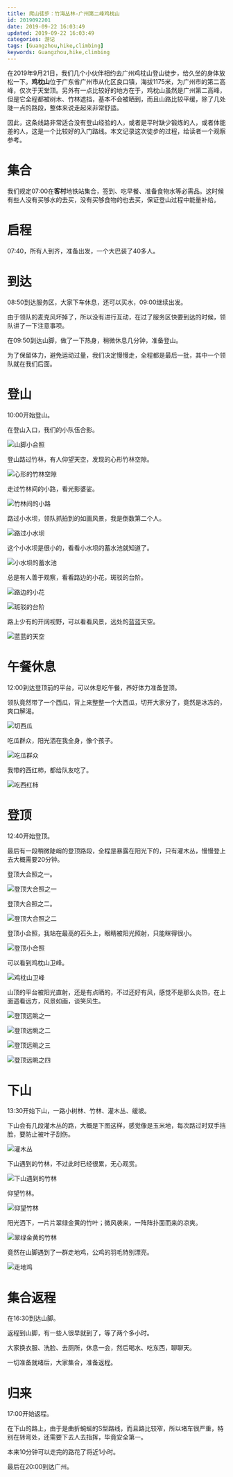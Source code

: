 ```yaml
---
title: 爬山徒步：竹海丛林-广州第二峰鸡枕山
id: 2019092201
date: 2019-09-22 16:03:49
updated: 2019-09-22 16:03:49
categories: 游记
tags: [Guangzhou,hike,climbing]
keywords: Guangzhou,hike,climbing
---
```



在2019年9月21日，我们几个小伙伴相约去广州鸡枕山登山徒步，给久坐的身体放松一下。**鸡枕山**位于广东省广州市从化区良口镇，海拔1175米，为广州市的第二高峰，仅次于天堂顶。另外有一点比较好的地方在于，鸡枕山虽然是广州第二高峰，但是它全程都被树木、竹林遮挡，基本不会被晒到，而且山路比较平缓，除了几处陡一点的路段，整体来说走起来非常舒适。

因此，这条线路非常适合没有登山经验的人，或者是平时缺少锻炼的人，或者体能差的人，这是一个比较好的入门路线。本文记录这次徒步的过程，给读者一个观察参考。


<!-- more -->


# 集合


我们规定07:00在**客村**地铁站集合，签到、吃早餐、准备食物水等必需品。这时候有些人没有买够水的去买，没有买够食物的也去买，保证登山过程中能量补给。


# 启程


07:40，所有人到齐，准备出发，一个大巴装了40多人。


# 到达


08:50到达服务区，大家下车休息，还可以买水，09:00继续出发。

由于领队的麦克风坏掉了，所以没有进行互动，在过了服务区快要到达的时候，领队讲了一下注意事项。

在09:50到达山脚，做了一下热身，稍微休息几分钟，准备登山。

为了保留体力，避免运动过量，我们决定慢慢走，全程都是最后一批，其中一个领队就在我们后面。


# 登山


10:00开始登山。

在登山入口，我们的小队伍合影。

![山脚小合照](https://raw.githubusercontent.com/iplaypi/img-playpi/master/img/2019/20190923005645.jpg "山脚小合照")

登山路过竹林，有人仰望天空，发现的心形竹林空隙。

![心形的竹林空隙](https://raw.githubusercontent.com/iplaypi/img-playpi/master/img/2019/20190923005740.jpg "心形的竹林空隙")

走过竹林间的小路，看光影婆娑。

![竹林间的小路](https://raw.githubusercontent.com/iplaypi/img-playpi/master/img/2019/20190923005830.jpg "竹林间的小路")

路过小水坝，领队抓拍到的如画风景，我是倒数第二个人。

![路过小水坝](https://raw.githubusercontent.com/iplaypi/img-playpi/master/img/2019/20190923005941.jpg "路过小水坝")

这个小水坝是很小的，看看小水坝的蓄水池就知道了。

![小水坝的蓄水池](https://raw.githubusercontent.com/iplaypi/img-playpi/master/img/2019/20190923010019.jpg "小水坝的蓄水池")

总是有人善于观察，看看路边的小花，斑驳的台阶。

![路边的小花](https://raw.githubusercontent.com/iplaypi/img-playpi/master/img/2019/20190923010102.jpg "路边的小花")

![斑驳的台阶](https://raw.githubusercontent.com/iplaypi/img-playpi/master/img/2019/20190923010113.jpg "斑驳的台阶")

路上少有的开阔视野，可以看看风景，远处的蓝蓝天空。

![蓝蓝的天空](https://raw.githubusercontent.com/iplaypi/img-playpi/master/img/2019/20190923010213.jpg "蓝蓝的天空")


# 午餐休息


12:00到达登顶前的平台，可以休息吃午餐，养好体力准备登顶。

领队竟然带了一个西瓜，背上来整整一个大西瓜，切开大家分了，竟然是冰冻的，爽口解渴。

![切西瓜](https://raw.githubusercontent.com/iplaypi/img-playpi/master/img/2019/20190923011540.jpg "切西瓜")

吃瓜群众，阳光洒在我全身，像个孩子。

![吃瓜群众](https://raw.githubusercontent.com/iplaypi/img-playpi/master/img/2019/20190923011556.jpg "吃瓜群众")

我带的西红柿，都给队友吃了。

![吃西红柿](https://raw.githubusercontent.com/iplaypi/img-playpi/master/img/2019/20190923011609.jpg "吃西红柿")


# 登顶


12:40开始登顶。

最后有一段稍微陡峭的登顶路段，全程是暴露在阳光下的，只有灌木丛，慢慢登上去大概需要20分钟。

登顶大合照之一。

![登顶大合照之一](https://raw.githubusercontent.com/iplaypi/img-playpi/master/img/2019/20190923011649.jpg "登顶大合照之一")

登顶大合照之二。

![登顶大合照之二](https://raw.githubusercontent.com/iplaypi/img-playpi/master/img/2019/20190923011702.jpg "登顶大合照之二")

登顶小合照，我站在最高的石头上，眼睛被阳光照射，只能眯得很小。

![登顶小合照](https://raw.githubusercontent.com/iplaypi/img-playpi/master/img/2019/20190923011715.jpg "登顶小合照")

可以看到鸡枕山卫峰。

![鸡枕山卫峰](https://raw.githubusercontent.com/iplaypi/img-playpi/master/img/2019/20190923011731.jpg "鸡枕山卫峰")

山顶的平台被阳光直射，还是有点晒的，不过还好有风，感觉不是那么炎热，在上面遥看远方，风景如画，谈笑风生。

![登顶远眺之一](https://raw.githubusercontent.com/iplaypi/img-playpi/master/img/2019/20190923011904.jpg "登顶远眺之一")

![登顶远眺之二](https://raw.githubusercontent.com/iplaypi/img-playpi/master/img/2019/20190923011915.jpg "登顶远眺之二")

![登顶远眺之三](https://raw.githubusercontent.com/iplaypi/img-playpi/master/img/2019/20190923011924.jpg "登顶远眺之三")

![登顶远眺之四](https://raw.githubusercontent.com/iplaypi/img-playpi/master/img/2019/20190923011934.jpg "登顶远眺之四")


# 下山


13:30开始下山，一路小树林、竹林、灌木丛、缓坡。

下山会有几段灌木丛的路，大概是下图这样，感觉像是玉米地，每次路过时双手挡脸，要防止被叶子刮伤。

![灌木丛](https://raw.githubusercontent.com/iplaypi/img-playpi/master/img/2019/20190923012043.jpg "灌木丛")

下山遇到的竹林，不过此时已经很累，无心观赏。

![下山遇到的竹林](https://raw.githubusercontent.com/iplaypi/img-playpi/master/img/2019/20190923012346.jpg "下山遇到的竹林")

仰望竹林。

![仰望竹林](https://raw.githubusercontent.com/iplaypi/img-playpi/master/img/2019/20190923012433.jpg "仰望竹林")

阳光洒下，一片片翠绿金黄的竹叶；微风袭来，一阵阵扑面而来的凉爽。

![翠绿金黄的竹林](https://raw.githubusercontent.com/iplaypi/img-playpi/master/img/2019/20190923012128.jpg "翠绿金黄的竹林")

竟然在山脚遇到了一群走地鸡，公鸡的羽毛特别漂亮。

![走地鸡](https://raw.githubusercontent.com/iplaypi/img-playpi/master/img/2019/20190923012211.jpg "走地鸡")


# 集合返程


在16:30到达山脚。

返程到山脚，有一些人很早就到了，等了两个多小时。

大家换衣服、洗脸、去厕所，休息一会，然后喝水、吃东西，聊聊天。

一切准备就绪后，大家集合，准备返程。


# 归来


17:00开始返程。

在下山的路上，由于是曲折蜿蜒的S型路线，而且路比较窄，所以堵车很严重，特别在转弯处，还需要下去人去指挥，毕竟安全第一。

本来10分钟可以走完的路花了将近1小时。

最后在20:00到达广州。

